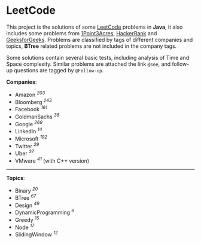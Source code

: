 # LeetCode

This project is the solutions of some [LeetCode](https://leetcode.com) problems in **Java**, it also includes some problems from [1Point3Acres](https://www.1point3acres.com/bbs/forum-145-1.html), [HackerRank](https://www.hackerrank.com) and [GeeksforGeeks](https://www.geeksforgeeks.org). Problems are classified by tags of different companies and topics, **BTree** related problems are not included in the company tags.

Some solutions contain several basic tests, including analysis of Time and Space complexity. Similar problems are attached the link `@see`, and follow-up questions are tagged by `@Follow-up`.

**Companies**:

- Amazon <sup>_203_</sup>
- Bloomberg <sup>_243_</sup>
- Facebook <sup>_161_</sup>
- GoldmanSachs <sup>_38_</sup>
- Google <sup>_269_</sup>
- LinkedIn <sup>_14_</sup>
- Microsoft <sup>_192_</sup>
- Twitter <sup>_29_</sup>
- Uber <sup>_37_</sup>
- VMware <sup>_41_</sup> (with C++ version)

---

**Topics**:

- Binary <sup>_20_</sup>
- BTree <sup>_67_</sup>
- Design <sup>_49_</sup>
- DynamicProgramming <sup>_6_</sup>
- Greedy <sup>_15_</sup>
- Node <sup>_17_</sup>
- SlidingWindow <sup>_12_</sup>
